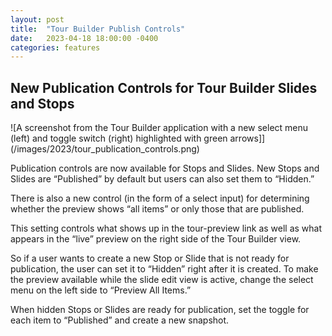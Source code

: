 ```yaml
---
layout: post
title:  "Tour Builder Publish Controls"
date:   2023-04-18 18:00:00 -0400
categories: features
---
```




## New Publication Controls for Tour Builder Slides and Stops  

![A screenshot from the Tour Builder application with a new select menu (left) and toggle switch (right) highlighted with green arrows]](/images/2023/tour_publication_controls.png)

Publication controls are now available for Stops and Slides. New Stops and Slides are “Published” by default but users can also set them to “Hidden.”

There is also a new control (in the form of a select input) for determining whether the preview shows “all items” or only those that are published.

This setting controls what shows up in the tour-preview link as well as what appears in the “live” preview on the right side of the Tour Builder view.

So if a user wants to create a new Stop or Slide that is not ready for publication, the user can set it to “Hidden” right after it is created. To make the preview available while the slide edit view is active, change the select menu on the left side to “Preview All Items.”

When hidden Stops or Slides are ready for publication, set the toggle for each item to “Published” and create a new snapshot.